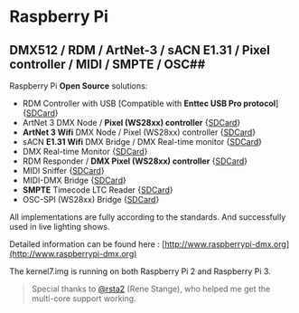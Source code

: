 # Raspberry Pi #
## DMX512 / RDM / ArtNet-3 / sACN E1.31 / Pixel controller / MIDI / SMPTE / OSC##

Raspberry Pi **Open Source** solutions:

- RDM Controller with USB [Compatible with **Enttec USB Pro protocol**] {[SDCard](https://github.com/vanvught/rpidmx512/blob/master/sdcard/rpi_dmx_usb_pro.zip?raw=true)}
- ArtNet 3 DMX Node / **Pixel (WS28xx) controller** {[SDCard](https://github.com/vanvught/rpidmx512/blob/master/sdcard/rpi_circle_artnet_dmx.zip?raw=true)}
- **ArtNet 3 Wifi** DMX Node / Pixel (WS28xx) controller {[SDCard](https://github.com/vanvught/rpidmx512/blob/master/sdcard/rpi_wifi_artnet_dmx.zip?raw=true)}
- sACN **E1.31 Wifi** DMX Bridge / DMX Real-time monitor {[SDCard](https://github.com/vanvught/rpidmx512/blob/master/sdcard/rpi_wifi_e131_dmx.zip?raw=true)}
- DMX Real-time Monitor {[SDCard](https://github.com/vanvught/rpidmx512/blob/master/sdcard/rpi_dmx_monitor.zip?raw=true)}
- RDM Responder / **DMX Pixel (WS28xx) controller** {[SDCard](https://github.com/vanvught/rpidmx512/blob/master/sdcard/rpi_rdm_responder.zip?raw=true)}
- MIDI Sniffer {[SDCard](https://github.com/vanvught/rpidmx512/blob/master/sdcard/rpi_midi_sniffer.zip?raw=true)}
- MIDI-DMX Bridge {[SDCard](https://github.com/vanvught/rpidmx512/blob/master/sdcard/rpi_midi_dmx_bridge.zip?raw=true)}
- **SMPTE** Timecode LTC Reader {[SDCard](https://github.com/vanvught/rpidmx512/blob/master/sdcard/rpi_ltc_reader.zip?raw=true)}
- OSC-SPI (WS28xx) Bridge {[SDCard](https://github.com/vanvught/rpidmx512/blob/master/sdcard/rpi_circle_osc_ws28xx.zip?raw=true)}


All implementations are fully according to the standards. And successfully used in live lighting shows.

Detailed information can be found here : [http://www.raspberrypi-dmx.org](http://www.raspberrypi-dmx.org)

The kernel7.img is running on both Raspberry Pi 2 and Raspberry Pi 3.

> Special thanks to [@rsta2](https://github.com/rsta2/circle) (Rene Stange), who helped me get the multi-core support working. 
